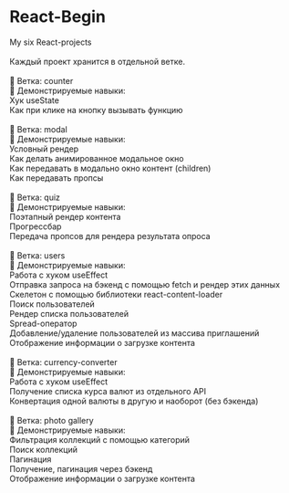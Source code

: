 # React-Begin
My six React-projects  <br/>
<br/>
Каждый проект хранится в отдельной ветке.  <br/>
<br/>
🌿 Ветка: counter  <br/>
👀 Демонстрируемые навыки:  <br/>
Хук useState  <br/>
Как при клике на кнопку вызывать функцию  <br/>
<br/>
🌿 Ветка: modal  <br/>
👀 Демонстрируемые навыки:  <br/>
Условный рендер  <br/>
Как делать анимированное модальное окно  <br/>
Как передавать в модально окно контент (children)  <br/>
Как передавать пропсы  <br/>
<br/>
🌿 Ветка: quiz  <br/>
👀 Демонстрируемые навыки:  <br/>
Поэтапный рендер контента  <br/>
Прогрессбар  <br/>
Передача пропсов для рендера результата опроса  <br/>
<br/>
🌿 Ветка: users  <br/>
👀 Демонстрируемые навыки:  <br/>
Работа с хуком useEffect  <br/>
Отправка запроса на бэкенд с помощью fetch и рендер этих данных  <br/>
Скелетон с помощью библиотеки react-content-loader  <br/>
Поиск пользователей  <br/>
Рендер списка пользователей  <br/>
Spread-оператор  <br/>
Добавление/удаление пользователей из массива приглашений  <br/>
Отображение информации о загрузке контента  <br/>
<br/>
🌿 Ветка: currency-converter  <br/>
👀 Демонстрируемые навыки:  <br/>
Работа с хуком useEffect  <br/>
Получение списка курса валют из отдельного API  <br/>
Конвертация одной валюты в другую и наоборот (без бэкенда)  <br/>
<br/>
🌿 Ветка: photo gallery  <br/>
👀 Демонстрируемые навыки:  <br/>
Фильтрация коллекций с помощью категорий  <br/>
Поиск коллекций  <br/>
Пагинация  <br/>
Получение, пагинация через бэкенд  <br/>
Отображение информации о загрузке контента  <br/>
